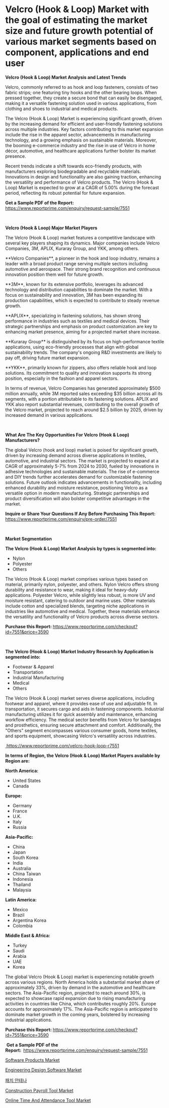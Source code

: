 <p><h1>Velcro (Hook & Loop) Market with the goal of estimating the market size and future growth potential of various market segments based on component, applications and end user</h1></p><p><strong>Velcro (Hook & Loop) Market Analysis and Latest Trends</strong></p>
<p><p>Velcro, commonly referred to as hook and loop fasteners, consists of two fabric strips; one featuring tiny hooks and the other bearing loops. When pressed together, they create a secure bond that can easily be disengaged, making it a versatile fastening solution used in various applications, from clothing and shoes to industrial and medical products.</p><p>The Velcro (Hook & Loop) Market is experiencing significant growth, driven by the increasing demand for efficient and user-friendly fastening solutions across multiple industries. Key factors contributing to this market expansion include the rise in the apparel sector, advancements in manufacturing technology, and a growing emphasis on sustainable materials. Moreover, the booming e-commerce industry and the rise in use of Velcro in home décor, automotive, and healthcare applications further bolster its market presence.</p><p>Recent trends indicate a shift towards eco-friendly products, with manufacturers exploring biodegradable and recyclable materials. Innovations in design and functionality are also gaining traction, enhancing the versatility and performance of Velcro products. The Velcro (Hook & Loop) Market is expected to grow at a CAGR of 5.00% during the forecast period, reflecting its robust potential for future expansion.</p></p>
<p><strong>Get a Sample PDF of the Report:&nbsp;</strong> <a href="https://www.reportprime.com/enquiry/request-sample/7551?utm_campaign=1080&utm_medium=2&utm_source=Github&utm_content=ia&utm_term=28112024&utm_id=velcro-hook-loop">https://www.reportprime.com/enquiry/request-sample/7551</a></p>
<p>&nbsp;</p>
<p><strong>Velcro (Hook & Loop) Major Market Players</strong></p>
<p><p>The Velcro (Hook & Loop) market features a competitive landscape with several key players shaping its dynamics. Major companies include Velcro Companies, 3M, APLIX, Kuraray Group, and YKK, among others. </p><p>**Velcro Companies**, a pioneer in the hook and loop industry, remains a leader with a broad product range serving multiple sectors including automotive and aerospace. Their strong brand recognition and continuous innovation position them well for future growth.</p><p>**3M**, known for its extensive portfolio, leverages its advanced technology and distribution capabilities to dominate the market. With a focus on sustainability and innovation, 3M has been expanding its production capabilities, which is expected to contribute to steady revenue growth.</p><p>**APLIX**, specializing in fastening solutions, has shown strong performance in industries such as textiles and medical devices. Their strategic partnerships and emphasis on product customization are key to enhancing market presence, aiming for a projected market share increase.</p><p>**Kuraray Group** is distinguished by its focus on high-performance textile applications, using eco-friendly processes that align with global sustainability trends. The company's ongoing R&D investments are likely to pay off, driving future market expansion.</p><p>**YKK**, primarily known for zippers, also offers reliable hook and loop solutions. Its commitment to quality and innovation supports its strong position, especially in the fashion and apparel sectors.</p><p>In terms of revenue, Velcro Companies has generated approximately $500 million annually, while 3M reported sales exceeding $35 billion across all its segments, with a portion attributable to its fastening solutions. APLIX and YKK also report substantial revenues, contributing to the overall growth of the Velcro market, projected to reach around $2.5 billion by 2025, driven by increased demand in various applications.</p></p>
<p>&nbsp;</p>
<p><strong>What Are The Key Opportunities For Velcro (Hook & Loop) Manufacturers?</strong></p>
<p><p>The global Velcro (hook and loop) market is poised for significant growth, driven by increasing demand across diverse applications in textiles, automotive, and industrial sectors. The market is projected to expand at a CAGR of approximately 5-7% from 2024 to 2030, fueled by innovations in adhesive technologies and sustainable materials. The rise of e-commerce and DIY trends further accelerates demand for customizable fastening solutions. Future outlook indicates advancements in functionality, including enhanced durability and moisture resistance, positioning Velcro as a versatile option in modern manufacturing. Strategic partnerships and product diversification will also bolster competitive advantages in the market.</p></p>
<p><strong>Inquire or Share Your Questions If Any Before Purchasing This Report:</strong> <a href="https://www.reportprime.com/enquiry/pre-order/7551?utm_campaign=1080&utm_medium=2&utm_source=Github&utm_content=ia&utm_term=28112024&utm_id=velcro-hook-loop">https://www.reportprime.com/enquiry/pre-order/7551</a></p>
<p>&nbsp;</p>
<p><strong>Market Segmentation</strong></p>
<p><strong>The Velcro (Hook & Loop) Market Analysis by types is segmented into:</strong></p>
<p><ul><li>Nylon</li><li>Polyester</li><li>Others</li></ul></p>
<p><p>The Velcro (Hook & Loop) market comprises various types based on material, primarily nylon, polyester, and others. Nylon Velcro offers strong durability and resistance to wear, making it ideal for heavy-duty applications. Polyester Velcro, while slightly less robust, is more UV and moisture resistant, catering to outdoor and marine uses. Other materials include cotton and specialized blends, targeting niche applications in industries like automotive and medical. Together, these materials enhance the versatility and functionality of Velcro products across diverse sectors.</p></p>
<p><strong>Purchase this Report:&nbsp;</strong><a href="https://www.reportprime.com/checkout?id=7551&price=3590&utm_campaign=1080&utm_medium=2&utm_source=Github&utm_content=ia&utm_term=28112024&utm_id=velcro-hook-loop">https://www.reportprime.com/checkout?id=7551&price=3590</a></p>
<p>&nbsp;</p>
<p><strong>The Velcro (Hook & Loop) Market Industry Research by Application is segmented into:</strong></p>
<p><ul><li>Footwear & Apparel</li><li>Transportation</li><li>Industrial Manufacturing</li><li>Medical</li><li>Others</li></ul></p>
<p><p>The Velcro (Hook & Loop) market serves diverse applications, including footwear and apparel, where it provides ease of use and adjustable fit. In transportation, it secures cargo and aids in fastening components. Industrial manufacturing utilizes it for quick assembly and maintenance, enhancing workflow efficiency. The medical sector benefits from Velcro for bandages and prosthetics, ensuring secure attachment and comfort. Additionally, the "Others" segment encompasses various consumer goods, home textiles, and sports equipment, showcasing Velcro's versatility across industries.</p></p>
<p><a href="https://www.reportprime.com/velcro-hook-loop-r7551?utm_campaign=1080&utm_medium=2&utm_source=Github&utm_content=ia&utm_term=28112024&utm_id=velcro-hook-loop">&nbsp;https://www.reportprime.com/velcro-hook-loop-r7551</a></p>
<p><strong>In terms of Region, the Velcro (Hook & Loop) Market Players available by Region are:</strong></p>
<p>
    <p> <strong> North America: </strong>
        <ul>
            <li>United States</li>
            <li>Canada</li>
        </ul>
        </p> 
    <p> <strong> Europe: </strong>
        <ul>
            <li>Germany</li>
            <li>France</li>
            <li>U.K.</li>
            <li>Italy</li>
            <li>Russia</li>
        </ul>
        </p> 
    <p> <strong> Asia-Pacific: </strong>
        <ul>
            <li>China</li>
            <li>Japan</li>
            <li>South Korea</li>
            <li>India</li>
            <li>Australia</li>
            <li>China Taiwan</li>
            <li>Indonesia</li>
            <li>Thailand</li>
            <li>Malaysia</li>
        </ul>
        </p> 
    <p> <strong> Latin America: </strong>
        <ul>
            <li>Mexico</li>
            <li>Brazil</li>
            <li>Argentina Korea</li>
            <li>Colombia</li>
        </ul>
        </p> 
    <p> <strong> Middle East & Africa: </strong>
        <ul>
            <li>Turkey</li>
            <li>Saudi</li>
            <li>Arabia</li>
            <li>UAE</li>
            <li>Korea</li>
        </ul>
    </p>
    </p>
<p><p>The global Velcro (Hook & Loop) market is experiencing notable growth across various regions. North America holds a substantial market share of approximately 33%, driven by demand in the automotive and healthcare sectors. The Asia-Pacific region, projected to reach around 30%, is expected to showcase rapid expansion due to rising manufacturing activities in countries like China, which contributes roughly 20%. Europe accounts for approximately 17%. The Asia-Pacific region is anticipated to dominate market growth in the coming years, bolstered by increasing industrial applications.</p></p>
<p><strong>Purchase this Report: </strong><a href="https://www.reportprime.com/checkout?id=7551&price=3590&utm_campaign=1080&utm_medium=2&utm_source=Github&utm_content=ia&utm_term=28112024&utm_id=velcro-hook-loop">https://www.reportprime.com/checkout?id=7551&price=3590</a></p>
<p>&nbsp;<strong>Get a Sample PDF of the Report:&nbsp;&nbsp;</strong><a href="https://www.reportprime.com/enquiry/request-sample/7551?utm_campaign=1080&utm_medium=2&utm_source=Github&utm_content=ia&utm_term=28112024&utm_id=velcro-hook-loop">https://www.reportprime.com/enquiry/request-sample/7551</a></p>
<p><strong></strong></p>
<p><p><a href="https://www.linkedin.com/pulse/future-software-products-market-size-trends-industrys-62cagrfrom-rukac?utm_campaign=1080&utm_medium=2&utm_source=Github&utm_content=ia&utm_term=28112024&utm_id=velcro-hook-loop">Software Products Market</a></p><p><a href="https://www.linkedin.com/pulse/comprehensive-overview-engineering-design-software-market-e4uic?utm_campaign=1080&utm_medium=2&utm_source=Github&utm_content=ia&utm_term=28112024&utm_id=velcro-hook-loop">Engineering Design Software Market</a></p><p><a href="https://github.com/sougarounis/Market-Research-Report-List-6/blob/main/636641426431.md?utm_campaign=1080&utm_medium=2&utm_source=Github&utm_content=ia&utm_term=28112024&utm_id=velcro-hook-loop">패치 안테나</a></p><p><a href="https://issuu.com/reportprime-2/docs/construction-payroll-tool-market-si_a37b8708e3263a?utm_campaign=1080&utm_medium=2&utm_source=Github&utm_content=ia&utm_term=28112024&utm_id=velcro-hook-loop">Construction Payroll Tool Market</a></p><p><a href="https://issuu.com/reportprime-2/docs/online-time-and-attendance-tool-mar_8a579ade31394c?utm_campaign=1080&utm_medium=2&utm_source=Github&utm_content=ia&utm_term=28112024&utm_id=velcro-hook-loop">Online Time And Attendance Tool Market</a></p></p>